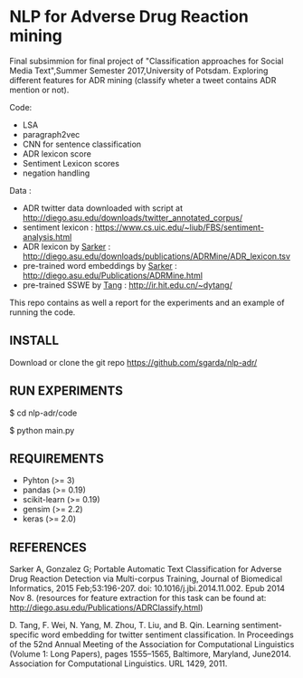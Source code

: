 # NLP for Adverse Drug Reaction mining

Final subsimmion for final project of "Classification approaches for Social Media Text",Summer Semester 2017,University of Potsdam.
Exploring different features for ADR mining (classify wheter a tweet contains ADR mention or not).

Code: 
- LSA
- paragraph2vec
- CNN for sentence classification
- ADR lexicon score
- Sentiment Lexicon scores
- negation handling

Data :
- ADR twitter data downloaded with script at http://diego.asu.edu/downloads/twitter_annotated_corpus/
- sentiment lexicon : https://www.cs.uic.edu/~liub/FBS/sentiment-analysis.html
- ADR lexicon by [Sarker](#references)  : http://diego.asu.edu/downloads/publications/ADRMine/ADR_lexicon.tsv
- pre-trained word embeddings by [Sarker](#references) : http://diego.asu.edu/Publications/ADRMine.html
- pre-trained SSWE by [Tang](#references) : http://ir.hit.edu.cn/~dytang/

This repo contains as well a report for the experiments and an example of running the code.

## INSTALL

Download or clone the git repo https://github.com/sgarda/nlp-adr/

## RUN EXPERIMENTS

$ cd nlp-adr/code

$ python main.py

## REQUIREMENTS

- Pyhton (>= 3)
- pandas (>= 0.19)
- scikit-learn (>= 0.19) 
- gensim (>= 2.2) 
- keras (>= 2.0) 

## REFERENCES

Sarker A, Gonzalez G; Portable Automatic Text Classification for Adverse Drug Reaction Detection via Multi-corpus Training, Journal of Biomedical Informatics, 2015 Feb;53:196-207. doi: 10.1016/j.jbi.2014.11.002. Epub 2014 Nov 8. (resources for feature extraction for this task can be found at: http://diego.asu.edu/Publications/ADRClassify.html)

D. Tang, F. Wei, N. Yang, M. Zhou, T. Liu, and B. Qin. Learning sentiment-specific word embedding for twitter sentiment classification. In Proceedings of the 52nd Annual Meeting of the Association for Computational Linguistics (Volume 1: Long Papers), pages 1555–1565, Baltimore, Maryland, June2014. Association for Computational Linguistics. URL
1429, 2011.





